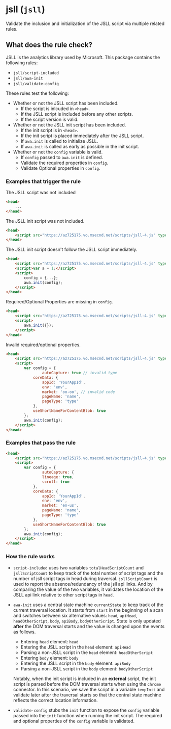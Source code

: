 # jsll (`jsll`)

Validate the inclusion and initialization of the JSLL script via
multiple related rules.

## What does the rule check?

JSLL is the analytics library used by Microsoft. This package
contains the following rules:

* `jsll/script-included`
* `jsll/awa-init`
* `jsll/validate-config`

These rules test the following:

* Whether or not the JSLL script has been included.
  * If the script is inlcuded in `<head>`.
  * If the JSLL script is included before any other scripts.
  * If the script version is valid.
* Whether or not the JSLL init script has been included.
  * If the init script is in `<head>`.
  * If the init script is placed immediately after the JSLL script.
  * If `awa.init` is called to initialize JSLL.
  * If `awa.init` is called as early as possible in the init script.
* Whether or not the `config` variable is valid.
  * If `config` passed to `awa.init` is defined.
  * Validate the required properties in `config`.
  * Validate Optional properties in `config`.

### Examples that **trigger** the rule

The JSLL script was not included

```html
<head>
    ...
</head>
```

The JSLL init script was not included.

```html
<head>
    <script src="https://az725175.vo.msecnd.net/scripts/jsll-4.js" type="text/javascript"></script>
</head>
```

The JSLL init script doesn't follow the JSLL script immediately.

```html
<head>
    <script src="https://az725175.vo.msecnd.net/scripts/jsll-4.js" type="text/javascript"></script>
    <script>var a = 1;</script>
    <script>
        config = {...};
        awa.init(config);
    </script>
</head>
```

Required/Optional Properties are missing in `config`.

```html
<head>
    <script src="https://az725175.vo.msecnd.net/scripts/jsll-4.js" type="text/javascript"></script>
    <script>
        awa.init({});
    </script>
</head>
```

Invalid required/optional properties.

```html
<head>
    <script src="https://az725175.vo.msecnd.net/scripts/jsll-4.js" type="text/javascript"></script>
    <script>
        var config = {
                autoCapture: true // invalid type
            coreData: {
                appId: 'YourAppId',
                env: 'env',
                market: 'oo-oo', // invalid code
                pageName: 'name',
                pageType: 'type'
            },
            useShortNameForContentBlob: true
        };
        awa.init(config);
    </script>
</head>
```

### Examples that **pass** the rule

```html
<head>
    <script src="https://az725175.vo.msecnd.net/scripts/jsll-4.js" type="text/javascript"></script>
    <script>
        var config = {
                autoCapture: {
                lineage: true,
                scroll: true
            },
            coreData: {
                appId: 'YourAppId',
                env: 'env',
                market: 'en-us',
                pageName: 'name',
                pageType: 'type'
            },
            useShortNameForContentBlob: true
        };
        awa.init(config);
    </script>
</head>
```

### How the rule works

* `script-included` uses two variables `totalHeadScriptCount` and
  `jsllScriptCount` to keep track of the total number of script tags and the
  number of jsll script tags in head during traversal. `jsllScriptCount` is used
  to report the absence/redundancy of the jsll api links. And by comparing the
  value of the two variables, it validates the location of the JSLL api link
  relative to other script tags in `head`.

* `awa-init` uses a central state machine `currentState` to keep track of
  the current traversal location. It starts from `start` in the beginning of a
  scan and switches between six alternative values: `head`, `apiHead`,
  `headOtherScript`, `body`, `apiBody`, `bodyOtherScript`. State is only updated
  **after** the DOM traversal starts and the value is changed upon the events as
  follows.

  * Entering `head` element: `head`
  * Entering the JSLL script in the `head` element: `apiHead`
  * Parsing a non-JSLL script in the `head` element: `headOtherScript`
  * Entering `body` element: `body`
  * Entering the JSLL script in the `body` element: `apiBody`
  * Parsing a non-JSLL script in the `body` element: `bodyOtherScript`

  Notably, when the init script is included in an **external** script, the init
  script is parsed before the DOM traversal starts when using the `chrome`
  connector. In this scenario, we save the script in a variable `tempInit` and
  validate later after the traversal starts so that the central state machine
  reflects the correct location information.

* `validate-config` stubs the `init` function to expose the `config`
  variable passed into the `init` function when running the init script. The
  required and optional properties of the `config` variable is validated.
